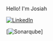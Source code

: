 

Hello! I'm Josiah 



[![LinkedIn](https://img.shields.io/badge/LinkedIn-Profile-blue)](https://www.linkedin.com/in/josiahboman/)


[![Sonarqube]({https://img.shields.io/badge/Sonarqube-5190cf?style=for-the-badge&logo=sonarqube&logoColor=white})]


